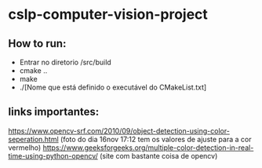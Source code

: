 # cslp-computer-vision-project

## How to run:

- Entrar no diretorio /src/build
- cmake ..
- make
- ./[Nome que está definido o executável do CMakeList.txt]

## links importantes:
https://www.opencv-srf.com/2010/09/object-detection-using-color-seperation.html (foto do dia 16nov 17:12 tem os valores de ajuste para a cor vermelho)
https://www.geeksforgeeks.org/multiple-color-detection-in-real-time-using-python-opencv/ (site com bastante coisa de opencv)

